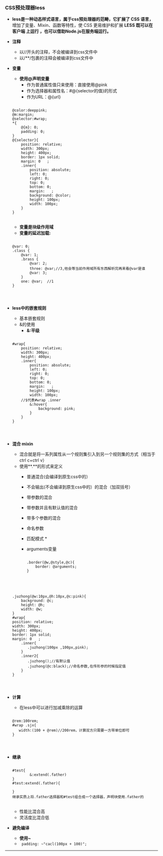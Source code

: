 ### CSS预处理器less
*	**less是一种动态样式语言，属于css预处理器的范畴，它扩展了 CSS 语言，**
	增加了变量、Mixin、函数等特性，使 CSS 更易维护和扩展
	**LESS 既可以在 客户端 上运行 ，也可以借助Node.js在服务端运行。**
*	**注释**
	*	以//开头的注释，不会被编译到css文件中
   	*	以/**/包裹的注释会被编译到css文件中  
*	**变量**
	*	**使用@声明变量**
		*	作为普通属性值只来使用：直接使用@pink
		*	作为选择器和属性名：#@{selector的值}的形式
		*	作为URL：@{url}
	<pre>
	<code>
	@color:deeppink;
	@m:margin;
	@selector:#wrap;
	*{
	    @{m}: 0;
	    padding: 0;
	}
	@{selector}{
	    position: relative;
	    width: 300px;
	    height: 400px;
	    border: 1px solid;
	    margin: 0   ;
	    .inner{
	        position: absolute;
	        left: 0;
	        right: 0;
	        top: 0;
	        bottom: 0;
	        margin:   ;
	        background: @color;
	        height: 100px;
	        width: 100px;
	    }
	}
	</code>
	</pre>
	*	**变量是块级作用域**
	*	**变量的延迟加载:**
	<pre>
	<code>
	@var: 0;
	.class {
		@var: 1;
    	.brass {
    		@var: 2;
     		three: @var;//3,他会等当前作用域所有东西解析完再来看@var是谁
      		@var: 3;
    	}
  		one: @var;  //1
	}
	</pre>
	</code>
*	**less中的嵌套规则**
	*	基本嵌套规则
	*	&的使用
		*	**&:平级**
	<pre>
	<code>
	#wrap{
	    position: relative;
	    width: 300px;
	    height: 400px;
	    .inner{
	        position: absolute;
	        left: 0;
	        right: 0;
	        top: 0;
	        bottom: 0;
	        margin:   ;
	        height: 100px;
	        width: 100px;
 		//$代表#wrap .inner
	        &:hover{
	            background: pink;
	        }
	    }
	}
	</pre>
	</code>
*	**混合 mixin**
	*	混合就是将一系列属性从一个规则集引入到另一个规则集的方式（相当于ctrl c+ctrl v）
	*	使用**.**的形式来定义
		*	普通混合(会编译到原生css中的）
		*	不会输出(不会编译到原生css中的）的混合（加双括号）
		*	带参数的混合
		*	带参数并且有默认值的混合
		*	带多个参数的混合
		*	命名参数
		*	匹配模式
			*	
		*	arguments变量

			<pre>
			<code>
			.border(@w,@style,@c){
		    	border: @arguments;
			}
			</pre>
			</code>

	<pre>
	<code>
	.juzhong(@w:10px,@h:10px,@c:pink){
	    background: @c;
	    height: @h;
	    width: @w;
	}
	#wrap{
    position: relative;
    width: 300px;
    height: 400px;
    border: 1px solid;
    margin: 0   ;
	    .inner{
	       .juzhong(100px ,100px,pink);
	    }
	    .inner2{
	       .juzhong();//有默认值
		   .juzhong(@c:black);//命名参数,在传形参的时候指定值
	    }
	}
	</pre>
	</code>
*	**计算**
	*	在less中可以进行加减乘除的运算
	<pre>
	<code>
	@rem:100rem;
	#wrap .sjx{
	   width:(100 + @rem)//200rem，计算双方只需要一方带单位即可
	}
	</pre>
	</code>
*	**继承**
	<pre>
	<code>
	#test{
			&:extend(.father)
	}
	#test:extend(.father){
			
	}
	继承实质上将.father选择器和#test组合成一个选择器，声明块使用.father的
	</code>
	</pre>
	*	性能比混合高
	*	灵活度比混合低
*	**避免编译**
	*	**使用~**
	*	` padding: ~"cacl(100px + 100)";`
---
